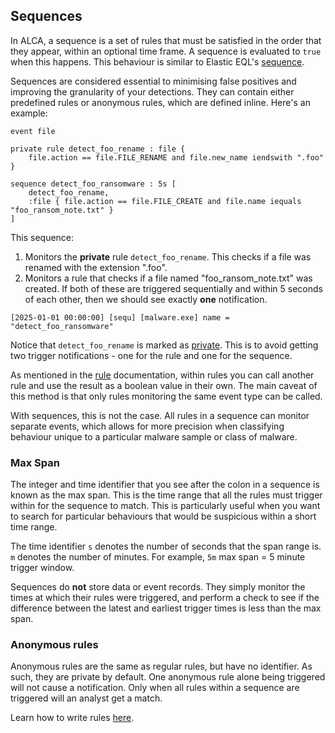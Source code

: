 ## Sequences

In ALCA, a sequence is a set of rules that must be satisfied in the order that they appear, within an optional time frame.
A sequence is evaluated to `true` when this happens. This behaviour is similar to Elastic EQL's
[sequence](https://www.elastic.co/guide/en/elasticsearch/reference/current/eql-syntax.html#eql-sequences).

Sequences are considered essential to minimising false positives and improving the granularity of your detections.
They can contain either predefined rules or anonymous rules, which are defined inline. Here's an example:

```
event file

private rule detect_foo_rename : file {
    file.action == file.FILE_RENAME and file.new_name iendswith ".foo"
}

sequence detect_foo_ransomware : 5s [
    detect_foo_rename,
    :file { file.action == file.FILE_CREATE and file.name iequals "foo_ransom_note.txt" }
]
```

This sequence:
1. Monitors the **private** rule `detect_foo_rename`. This checks if a file was renamed with the extension ".foo".
2. Monitors a rule that checks if a file named "foo_ransom_note.txt" was created. If both of these are triggered
   sequentially and within 5 seconds of each other, then we should see exactly **one** notification.

```
[2025-01-01 00:00:00] [sequ] [malware.exe] name = "detect_foo_ransomware"
```

Notice that `detect_foo_rename` is marked as [private](RULES.md#private-rules). This is to avoid getting two trigger 
notifications - one for the rule and one for the sequence.

As mentioned in the [rule](RULES.md) documentation, within rules you can call another rule and use the result
as a boolean value in their own. The main caveat of this method is that only rules monitoring the same event type can
be called.

With sequences, this is not the case. All rules in a sequence can monitor separate events, which allows for
more precision when classifying behaviour unique to a particular malware sample or class of malware.

### Max Span

The integer and time identifier that you see after the colon in a sequence is known as the max span. This is the time
range that all the rules must trigger within for the sequence to match. This is particularly useful when you want
to search for particular behaviours that would be suspicious within a short time range.

The time identifier `s` denotes the number of seconds that the span range is. `m` denotes the number of minutes. For
example, `5m` max span = 5 minute trigger window.

Sequences do **not** store data or event records. They simply monitor the times at which their rules were triggered,
and perform a check to see if the difference between the latest and earliest trigger times is less than the max span.

### Anonymous rules

Anonymous rules are the same as regular rules, but have no identifier. As such, they are private by default. One
anonymous rule alone being triggered will not cause a notification. Only when all rules within a sequence are triggered
will an analyst get a match.

Learn how to write rules [here](RULES.md).